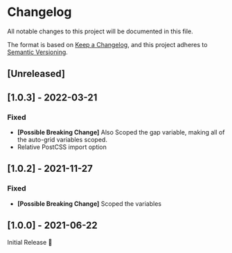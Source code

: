 # Changelog
All notable changes to this project will be documented in this file.

The format is based on [Keep a Changelog](https://keepachangelog.com/en/1.0.0/),
and this project adheres to [Semantic Versioning](https://semver.org/spec/v2.0.0.html).

## [Unreleased]

## [1.0.3] - 2022-03-21
### Fixed
- **[Possible Breaking Change]** Also Scoped the gap variable,
  making all of the auto-grid variables scoped.
- Relative PostCSS import option

## [1.0.2] - 2021-11-27
### Fixed
- **[Possible Breaking Change]** Scoped the variables

## [1.0.0] - 2021-06-22
Initial Release 🎉
